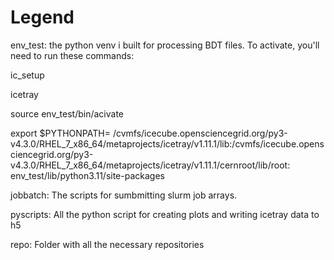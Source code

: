 # Legend

env_test: the python venv i built for processing BDT files. To activate, you'll need to run these commands:

ic_setup

icetray

source env_test/bin/acivate

export $PYTHONPATH=
/cvmfs/icecube.opensciencegrid.org/py3-v4.3.0/RHEL_7_x86_64/metaprojects/icetray/v1.11.1/lib:/cvmfs/icecube.opensciencegrid.org/py3-v4.3.0/RHEL_7_x86_64/metaprojects/icetray/v1.11.1/cernroot/lib/root:
env_test/lib/python3.11/site-packages

jobbatch: The scripts for sumbmitting slurm job arrays.

pyscripts: All the python script for creating plots and writing icetray data to h5

repo: Folder with all the necessary repositories
